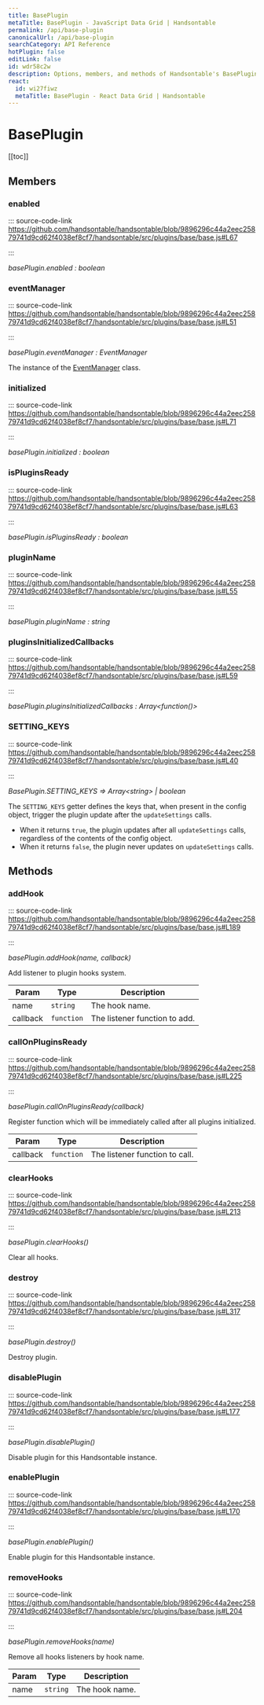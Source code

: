 ```yaml
---
title: BasePlugin
metaTitle: BasePlugin - JavaScript Data Grid | Handsontable
permalink: /api/base-plugin
canonicalUrl: /api/base-plugin
searchCategory: API Reference
hotPlugin: false
editLink: false
id: wdr58c2w
description: Options, members, and methods of Handsontable's BasePlugin API.
react:
  id: wi27fiwz
  metaTitle: BasePlugin - React Data Grid | Handsontable
---
```


# BasePlugin

[[toc]]

## Members

### enabled
  
::: source-code-link https://github.com/handsontable/handsontable/blob/9896296c44a2eec25879741d9cd62f4038ef8cf7/handsontable/src/plugins/base/base.js#L67

:::

_basePlugin.enabled : boolean_



### eventManager
  
::: source-code-link https://github.com/handsontable/handsontable/blob/9896296c44a2eec25879741d9cd62f4038ef8cf7/handsontable/src/plugins/base/base.js#L51

:::

_basePlugin.eventManager : EventManager_

The instance of the [EventManager](@/api/eventManager.md) class.



### initialized
  
::: source-code-link https://github.com/handsontable/handsontable/blob/9896296c44a2eec25879741d9cd62f4038ef8cf7/handsontable/src/plugins/base/base.js#L71

:::

_basePlugin.initialized : boolean_



### isPluginsReady
  
::: source-code-link https://github.com/handsontable/handsontable/blob/9896296c44a2eec25879741d9cd62f4038ef8cf7/handsontable/src/plugins/base/base.js#L63

:::

_basePlugin.isPluginsReady : boolean_



### pluginName
  
::: source-code-link https://github.com/handsontable/handsontable/blob/9896296c44a2eec25879741d9cd62f4038ef8cf7/handsontable/src/plugins/base/base.js#L55

:::

_basePlugin.pluginName : string_



### pluginsInitializedCallbacks
  
::: source-code-link https://github.com/handsontable/handsontable/blob/9896296c44a2eec25879741d9cd62f4038ef8cf7/handsontable/src/plugins/base/base.js#L59

:::

_basePlugin.pluginsInitializedCallbacks : Array&lt;function()&gt;_



### SETTING_KEYS
  
::: source-code-link https://github.com/handsontable/handsontable/blob/9896296c44a2eec25879741d9cd62f4038ef8cf7/handsontable/src/plugins/base/base.js#L40

:::

_BasePlugin.SETTING\_KEYS ⇒ Array&lt;string&gt; | boolean_

The `SETTING_KEYS` getter defines the keys that, when present in the config object, trigger the plugin update
after the `updateSettings` calls.
- When it returns `true`, the plugin updates after all `updateSettings` calls, regardless of the contents of the
config object.
- When it returns `false`, the plugin never updates on `updateSettings` calls.


## Methods

### addHook
  
::: source-code-link https://github.com/handsontable/handsontable/blob/9896296c44a2eec25879741d9cd62f4038ef8cf7/handsontable/src/plugins/base/base.js#L189

:::

_basePlugin.addHook(name, callback)_

Add listener to plugin hooks system.


| Param | Type | Description |
| --- | --- | --- |
| name | `string` | The hook name. |
| callback | `function` | The listener function to add. |



### callOnPluginsReady
  
::: source-code-link https://github.com/handsontable/handsontable/blob/9896296c44a2eec25879741d9cd62f4038ef8cf7/handsontable/src/plugins/base/base.js#L225

:::

_basePlugin.callOnPluginsReady(callback)_

Register function which will be immediately called after all plugins initialized.


| Param | Type | Description |
| --- | --- | --- |
| callback | `function` | The listener function to call. |



### clearHooks
  
::: source-code-link https://github.com/handsontable/handsontable/blob/9896296c44a2eec25879741d9cd62f4038ef8cf7/handsontable/src/plugins/base/base.js#L213

:::

_basePlugin.clearHooks()_

Clear all hooks.



### destroy
  
::: source-code-link https://github.com/handsontable/handsontable/blob/9896296c44a2eec25879741d9cd62f4038ef8cf7/handsontable/src/plugins/base/base.js#L317

:::

_basePlugin.destroy()_

Destroy plugin.



### disablePlugin
  
::: source-code-link https://github.com/handsontable/handsontable/blob/9896296c44a2eec25879741d9cd62f4038ef8cf7/handsontable/src/plugins/base/base.js#L177

:::

_basePlugin.disablePlugin()_

Disable plugin for this Handsontable instance.



### enablePlugin
  
::: source-code-link https://github.com/handsontable/handsontable/blob/9896296c44a2eec25879741d9cd62f4038ef8cf7/handsontable/src/plugins/base/base.js#L170

:::

_basePlugin.enablePlugin()_

Enable plugin for this Handsontable instance.



### removeHooks
  
::: source-code-link https://github.com/handsontable/handsontable/blob/9896296c44a2eec25879741d9cd62f4038ef8cf7/handsontable/src/plugins/base/base.js#L204

:::

_basePlugin.removeHooks(name)_

Remove all hooks listeners by hook name.


| Param | Type | Description |
| --- | --- | --- |
| name | `string` | The hook name. |


